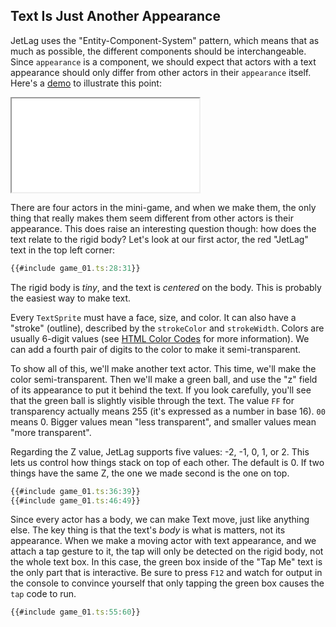 ## Text Is Just Another Appearance

JetLag uses the "Entity-Component-System" pattern, which means that as much as
possible, the different components should be interchangeable.  Since
`appearance` is a component, we should expect that actors with a text appearance
should only differ from other actors in their `appearance` itself.  Here's a
[demo](game_01.ts) to illustrate this point:

<iframe src="./game_01.iframe.html"></iframe>

There are four actors in the mini-game, and when we make them, the only thing
that really makes them seem different from other actors is their appearance.
This does raise an interesting question though: how does the text relate to the
rigid body?  Let's look at our first actor, the red "JetLag" text in the top
left corner:

```typescript
{{#include game_01.ts:28:31}}
```

The rigid body is *tiny*, and the text is *centered* on the body.  This is
probably the easiest way to make text.

Every `TextSprite` must have a face, size, and color.  It can also have a
"stroke" (outline), described by the `strokeColor` and `strokeWidth`.  Colors
are usually 6-digit values (see [HTML Color
Codes](https://www.w3schools.com/html/html_colors.asp) for more information). We
can add a fourth pair of digits to the color to make it semi-transparent.

To show all of this, we'll make another text actor.  This time, we'll make the
color semi-transparent. Then we'll make a green ball, and use the "z" field of
its appearance to put it behind the text.  If you look carefully, you'll see
that the green ball is slightly visible through the text.  The value `FF` for
transparency actually means 255 (it's expressed as a number in base 16).  `00`
means 0. Bigger values mean "less transparent", and smaller values mean "more
transparent".

Regarding the Z value, JetLag supports five values: -2, -1, 0, 1, or 2.  This
lets us control how things stack on top of each other.  The default is 0.  If
two things have the same Z, the one we made second is the one on top.

```typescript
{{#include game_01.ts:36:39}}
{{#include game_01.ts:46:49}}
```

Since every actor has a body, we can make Text move, just like anything else.
The key thing is that the text's *body* is what is matters, not its appearance.
When we make a moving actor with text appearance, and we attach a tap gesture to
it, the tap will only be detected on the rigid body, not the whole text box.  In
this case, the green box inside of the "Tap Me" text is the only part that is
interactive.  Be sure to press `F12` and watch for output in the console to
convince yourself that only tapping the green box causes the `tap` code to run.

```typescript
{{#include game_01.ts:55:60}}
```
